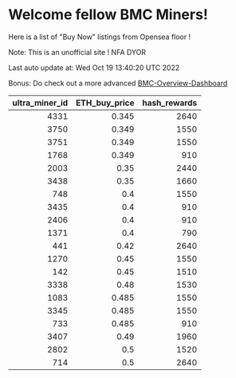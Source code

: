 # Welcome fellow BMC Miners!
Here is a list of "Buy Now" listings from Opensea floor !

Note: This is an unofficial site ! NFA DYOR

Last auto update at: Wed Oct 19 13:40:20 UTC 2022

Bonus: Do check out a more advanced [BMC-Overview-Dashboard](https://dune.com/defifunk/BMC-Overview-Dashboard)


|   ultra_miner_id |   ETH_buy_price |   hash_rewards |
|-----------------:|----------------:|---------------:|
|             4331 |           0.345 |           2640 |
|             3750 |           0.349 |           1550 |
|             3751 |           0.349 |           1550 |
|             1768 |           0.349 |            910 |
|             2003 |           0.35  |           2440 |
|             3438 |           0.35  |           1660 |
|              748 |           0.4   |           1550 |
|             3435 |           0.4   |            910 |
|             2406 |           0.4   |            910 |
|             1371 |           0.4   |            790 |
|              441 |           0.42  |           2640 |
|             1270 |           0.45  |           1550 |
|              142 |           0.45  |           1510 |
|             3338 |           0.48  |           1530 |
|             1083 |           0.485 |           1550 |
|             3345 |           0.485 |           1550 |
|              733 |           0.485 |            910 |
|             3407 |           0.49  |           1960 |
|             2802 |           0.5   |           1520 |
|              714 |           0.5   |           2640 |